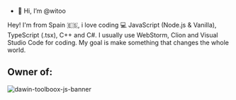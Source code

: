 - 👋 Hi, I’m @witoo

Hey! I'm from Spain 🇪🇸, i love coding 💻 JavaScript (Node.js & Vanilla), TypeScript (.tsx), C++ and C#.
I usually use WebStorm, Clion and Visual Studio Code for coding.
My goal is make something that changes the whole world.

## Owner of:
![dawin-toolboox-js-banner](https://github.com/user-attachments/assets/86ce8317-cfdb-423a-9726-d73d2546b5ce)

<!---
witoo-source/witoo-source is a ✨ special ✨ repository because its `README.md` (this file) appears on your GitHub profile.
You can click the Preview link to take a look at your changes.
--->
